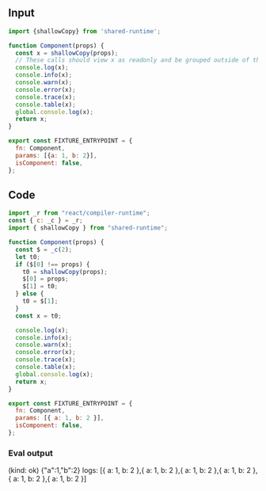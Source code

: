 
## Input

```javascript
import {shallowCopy} from 'shared-runtime';

function Component(props) {
  const x = shallowCopy(props);
  // These calls should view x as readonly and be grouped outside of the reactive scope for x:
  console.log(x);
  console.info(x);
  console.warn(x);
  console.error(x);
  console.trace(x);
  console.table(x);
  global.console.log(x);
  return x;
}

export const FIXTURE_ENTRYPOINT = {
  fn: Component,
  params: [{a: 1, b: 2}],
  isComponent: false,
};

```

## Code

```javascript
import _r from "react/compiler-runtime";
const { c: _c } = _r;
import { shallowCopy } from "shared-runtime";

function Component(props) {
  const $ = _c(2);
  let t0;
  if ($[0] !== props) {
    t0 = shallowCopy(props);
    $[0] = props;
    $[1] = t0;
  } else {
    t0 = $[1];
  }
  const x = t0;

  console.log(x);
  console.info(x);
  console.warn(x);
  console.error(x);
  console.trace(x);
  console.table(x);
  global.console.log(x);
  return x;
}

export const FIXTURE_ENTRYPOINT = {
  fn: Component,
  params: [{ a: 1, b: 2 }],
  isComponent: false,
};

```
      
### Eval output
(kind: ok) {"a":1,"b":2}
logs: [{ a: 1, b: 2 },{ a: 1, b: 2 },{ a: 1, b: 2 },{ a: 1, b: 2 },{ a: 1, b: 2 },{ a: 1, b: 2 }]